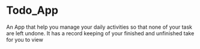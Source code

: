 # Todo_App
An App that help you manage your daily activities so that none of your task are left undone. It has a record keeping of your finished and unfinished take for you to view
